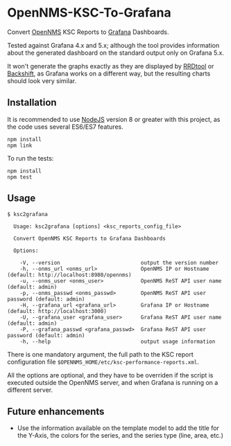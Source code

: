 # OpenNMS-KSC-To-Grafana

Convert [OpenNMS](https://opennms.org/) KSC Reports to [Grafana](https://grafana.com/) Dashboards.

Tested against Grafana 4.x and 5.x; although the tool provides information about the generated dashboard on the standard output only on Grafana 5.x.

It won't generate the graphs exactly as they are displayed by [RRDtool](https://oss.oetiker.ch/rrdtool/) or [Backshift](https://github.com/OpenNMS/backshift), as Grafana works on a different way, but the resulting charts should look very similar.

## Installation

It is recommended to use [NodeJS](https://nodejs.org/en/) version 8 or greater with this project, as the code uses several ES6/ES7 features.

```shell
npm install
npm link
```

To run the tests:

```shell
npm install
npm test
```

## Usage

```shell
$ ksc2grafana 

  Usage: ksc2grafana [options] <ksc_reports_config_file>

  Convert OpenNMS KSC Reports to Grafana Dashboards

  Options:

    -V, --version                          output the version number
    -h, --onms_url <onms_url>              OpenNMS IP or Hostname (default: http://localhost:8980/opennms)
    -u, --onms_user <onms_user>            OpenNMS ReST API user name (default: admin)
    -p, --onms_passwd <onms_passwd>        OpenNMS ReST API user password (default: admin)
    -H, --grafana_url <grafana_url>        Grafana IP or Hostname (default: http://localhost:3000)
    -U, --grafana_user <grafana_user>      Grafana ReST API user name (default: admin)
    -P, --grafana_passwd <grafana_passwd>  Grafana ReST API user password (default: admin)
    -h, --help                             output usage information
```

There is one mandatory argument, the full path to the KSC report configuration file `$OPENNMS_HOME/etc/ksc-performance-reports.xml`.

All the options are optional, and they have to be overriden if the script is executed outside the OpenNMS server, and when Grafana is running on a different server.

## Future enhancements

* Use the information available on the template model to add the title for the Y-Axis, the colors for the series, and the series type (line, area, etc.)
